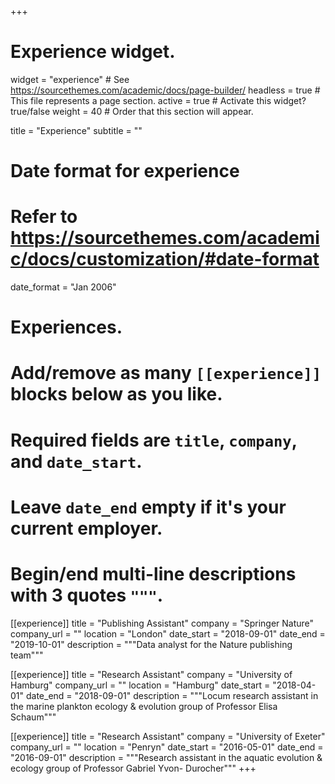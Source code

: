 +++
# Experience widget.
widget = "experience"  # See https://sourcethemes.com/academic/docs/page-builder/
headless = true  # This file represents a page section.
active = true  # Activate this widget? true/false
weight = 40  # Order that this section will appear.

title = "Experience"
subtitle = ""

# Date format for experience
#   Refer to https://sourcethemes.com/academic/docs/customization/#date-format
date_format = "Jan 2006"

# Experiences.
#   Add/remove as many `[[experience]]` blocks below as you like.
#   Required fields are `title`, `company`, and `date_start`.
#   Leave `date_end` empty if it's your current employer.
#   Begin/end multi-line descriptions with 3 quotes `"""`.
[[experience]]
  title = "Publishing Assistant"
  company = "Springer Nature"
  company_url = ""
  location = "London"
  date_start = "2018-09-01"
  date_end = "2019-10-01"
  description = """Data analyst for the Nature publishing team"""

[[experience]]
  title = "Research Assistant"
  company = "University of Hamburg"
  company_url = ""
  location = "Hamburg"
  date_start = "2018-04-01"
  date_end = "2018-09-01"
  description = """Locum research assistant in the marine plankton ecology & evolution group of Professor Elisa Schaum"""

[[experience]]
  title = "Research Assistant"
  company = "University of Exeter"
  company_url = ""
  location = "Penryn"
  date_start = "2016-05-01"
  date_end = "2016-09-01"
  description = """Research assistant in the aquatic evolution & ecology group of Professor Gabriel Yvon- Durocher"""
+++
